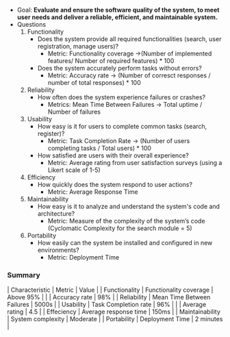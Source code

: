 - Goal: **Evaluate and ensure the software quality of the system, to meet user needs and deliver a reliable, efficient, and maintainable system.**
- Questions
    1. Functionality
        - Does the system provide all required functionalities (search, user registration, manage users)?
            - Metric: Functionality coverage ->(Number of implemented features/ Number of required features) * 100
        - Does the system accurately perform tasks without errors?
            - Metric: Accuracy rate -> (Number of corresct responses / number of total responses) * 100
    2. Reliability 
        - How often does the system experience failures or crashes?
            - Metrics: Mean Time Between Failures -> Total uptime / Number of failures
    3. Usability
        - How easy is it for users to complete common tasks (search, register)?
            - Metric: Task Completion Rate -> (Number of users completing tasks / Total users) * 100
        - How satisfied are users with their overall experience?
            - Metric: Average rating from user satisfaction surveys (using a Likert scale of 1-5)
    4. Efficiency
        - How quickly does the system respond to user actions?
            -  Metric: Average Response Time
    5. Maintainability
        -  How easy is it to analyze and understand the system's code and architecture?
            -  Metric: Measure of the complexity of the system’s code (Cyclomatic Complexity for the search module = 5)
    6. Portability
        - How easily can the system be installed and configured in new environments?
            - Metric: Deployment Time

### **Summary**
| Characteristic     |  Metric           | Value           |
| Functionality      |  Functionality coverage | Above 95%     |
|                    |  Accuracy rate         | 98%       |
| Reliability        |  Mean Time Between Failures | 5000s    |
| Usability          |  Task Completion rate    | 96%    |
|                    |  Average rating        | 4.5           |
| Effeciency         |  Average response time  | 150ms        |
| Maintainability    |  System complexity     | Moderate      |
| Portability        |  Deployment Time     | 2 minutes     |

